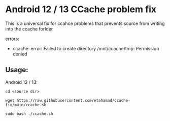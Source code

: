 # Android 12 / 13 CCache problem fix

This is a universal fix for ccahce problems that prevents source from writing into the ccache forlder

errors:
- ccache: error: Failed to create directory /mnt/ccache/tmp: Permission denied

## Usage:

Android 12 / 13:
```
cd <source dir>
```
```
wget https://raw.githubusercontent.com/etahamad/ccache-fix/main/ccache.sh
```
```
sudo bash ./ccache.sh
```
